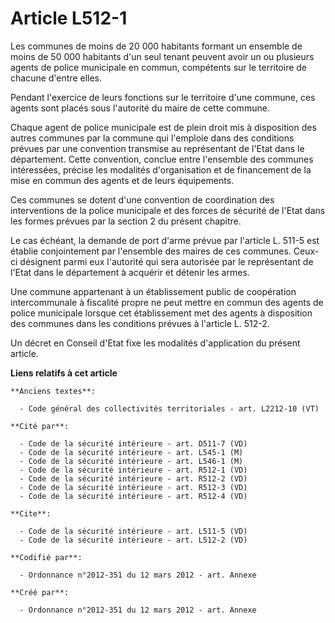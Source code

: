 # Article L512-1

Les communes de moins de 20 000 habitants formant un ensemble de moins de 50 000 habitants d'un seul tenant peuvent avoir un
ou plusieurs agents de police municipale en commun, compétents sur le territoire de chacune d'entre elles. 

Pendant l'exercice de leurs fonctions sur le territoire d'une commune, ces agents sont placés sous l'autorité du maire de
cette commune. 

Chaque agent de police municipale est de plein droit mis à disposition des autres communes par la commune qui l'emploie dans
des conditions prévues par une convention transmise au représentant de l'Etat dans le département. Cette convention, conclue
entre l'ensemble des communes intéressées, précise les modalités d'organisation et de financement de la mise en commun des
agents et de leurs équipements. 

Ces communes se dotent d'une convention de coordination des interventions de la police municipale et des forces de sécurité
de l'Etat dans les formes prévues par la section 2 du présent chapitre. 

Le cas échéant, la demande de port d'arme prévue par l'article L. 511-5 est établie conjointement par l'ensemble des maires
de ces communes. Ceux-ci désignent parmi eux l'autorité qui sera autorisée par le représentant de l'Etat dans le département
à acquérir et détenir les armes. 

Une commune appartenant à un établissement public de coopération intercommunale à fiscalité propre ne peut mettre en commun
des agents de police municipale lorsque cet établissement met des agents à disposition des communes dans les conditions
prévues à l'article L. 512-2. 

Un décret en Conseil d'Etat fixe les modalités d'application du présent article.

**Liens relatifs à cet article**

	**Anciens textes**:

	  - Code général des collectivités territoriales - art. L2212-10 (VT)

	**Cité par**:

	  - Code de la sécurité intérieure - art. D511-7 (VD)
	  - Code de la sécurité intérieure - art. L545-1 (M)
	  - Code de la sécurité intérieure - art. L546-1 (M)
	  - Code de la sécurité intérieure - art. R512-1 (VD)
	  - Code de la sécurité intérieure - art. R512-2 (VD)
	  - Code de la sécurité intérieure - art. R512-3 (VD)
	  - Code de la sécurité intérieure - art. R512-4 (VD)

	**Cite**:

	  - Code de la sécurité intérieure - art. L511-5 (VD)
	  - Code de la sécurité intérieure - art. L512-2 (VD)

	**Codifié par**:

	  - Ordonnance n°2012-351 du 12 mars 2012 - art. Annexe

	**Créé par**:

	  - Ordonnance n°2012-351 du 12 mars 2012 - art. Annexe
